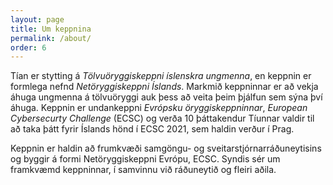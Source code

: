 ```yaml
---
layout: page
title: Um keppnina
permalink: /about/
order: 6
---
```


Tían er stytting á *Tölvuöryggiskeppni íslenskra ungmenna*, en keppnin er
formlega nefnd *Netöryggiskeppni Íslands*. Markmið keppninnar er að vekja áhuga
ungmenna á tölvuöryggi auk þess að veita þeim þjálfun sem sýna því áhuga.
Keppnin er undankeppni *Evrópsku öryggiskeppninnar*, *European Cybersecurty
Challenge* (ECSC) og verða 10 þáttakendur Tíunnar valdir til að taka þátt fyrir
Íslands hönd í ECSC 2021, sem haldin verður í Prag.

Keppnin er haldin að frumkvæði samgöngu- og sveitarstjórnarráðuneytisins og byggir
á formi Netöryggiskeppni Evrópu, ECSC. Syndis sér um framkvæmd keppninnar,
í samvinnu við ráðuneytið og fleiri aðila.


